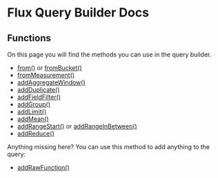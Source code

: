 # Flux Query Builder Docs

## Functions

On this page you will find the methods you can use in the query builder.

* [from()](functions/from.md)
or [fromBucket()](functions/fromBucket.md)
* [fromMeasurement()](functions/fromMeasurement.md)
* [addAggregateWindow()](functions/addAggregateWindow.md)
* [addDuplicate()](functions/addDuplicate.md)
* [addFieldFilter()](functions/addFieldFilter.md)
* [addGroup()](functions/addGroup.md)
* [addLimit()](functions/addLimit.md)
* [addMean()](functions/addMean.md)
* [addRangeStart()](functions/addRangeStart.md)
or [addRangeInBetween()](functions/addRangeInBetween.md)
* [addReduce()](functions/addReduce.md)

Anything missing here? You can use this method to add anything to the query:
* [addRawFunction()](functions/addRawFunction.md)